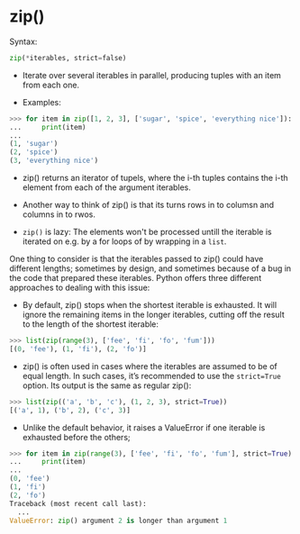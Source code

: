 # zip() 

Syntax: 

```python
zip(*iterables, strict=false)
```

- Iterate over several iterables in parallel, producing tuples with an item from each one.

- Examples: 

```python
>>> for item in zip([1, 2, 3], ['sugar', 'spice', 'everything nice']):
...     print(item)
... 
(1, 'sugar')
(2, 'spice')
(3, 'everything nice')
```

- zip() returns an iterator of tupels, where the i-th tuples contains the i-th element from each of the argument iterables.

- Another way to think of zip() is that its turns rows in to columsn and columns in to rwos.

- `zip()` is lazy: The elements won't be processed untill the iterable is iterated on e.g. by a for loops of by wrapping in a `list`.


One thing to consider is that the iterables passed to zip() could have different lengths; sometimes by design, and sometimes because of a bug in the code that prepared these iterables. Python offers three different approaches to dealing with this issue:

- By default, zip() stops when the shortest iterable is exhausted. It will ignore the remaining items in the longer iterables, cutting off the result to the length of the shortest iterable:

```python
>>> list(zip(range(3), ['fee', 'fi', 'fo', 'fum']))
[(0, 'fee'), (1, 'fi'), (2, 'fo')]
```

- zip() is often used in cases where the iterables are assumed to be of equal length. In such cases, it’s recommended to use the `strict=True` option. Its output is the same as regular zip():

```python
>>> list(zip(('a', 'b', 'c'), (1, 2, 3), strict=True))
[('a', 1), ('b', 2), ('c', 3)]
```

- Unlike the default behavior, it raises a ValueError if one iterable is exhausted before the others;

```python
>>> for item in zip(range(3), ['fee', 'fi', 'fo', 'fum'], strict=True):  
...     print(item)
... 
(0, 'fee')
(1, 'fi')
(2, 'fo')
Traceback (most recent call last):
  ...
ValueError: zip() argument 2 is longer than argument 1
```